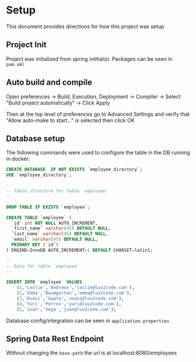 # Setup
This document provides directions for how this project was setup

## Project Init
Project was initialized from spring intitializr. Packages can be seen in `pom.xml`

## Auto build and compile
Open preferences -> Build, Execution, Deployment -> Compiler -> Select "Build project automatically" -> Click Apply

Then at the top level of preferences go to Advanced Settings and verify that "Allow auto-make to start..." is selected then click OK

## Database setup
The following commands were used to configure the table in the DB running in docker:

```sql
CREATE DATABASE  IF NOT EXISTS `employee_directory`;
USE `employee_directory`;

--
-- Table structure for table `employee`
--

DROP TABLE IF EXISTS `employee`;

CREATE TABLE `employee` (
  `id` int NOT NULL AUTO_INCREMENT,
  `first_name` varchar(45) DEFAULT NULL,
  `last_name` varchar(45) DEFAULT NULL,
  `email` varchar(45) DEFAULT NULL,
  PRIMARY KEY (`id`)
) ENGINE=InnoDB AUTO_INCREMENT=1 DEFAULT CHARSET=latin1;

--
-- Data for table `employee`
--

INSERT INTO `employee` VALUES 
	(1,'Leslie','Andrews','leslie@luv2code.com'),
	(2,'Emma','Baumgarten','emma@luv2code.com'),
	(3,'Avani','Gupta','avani@luv2code.com'),
	(4,'Yuri','Petrov','yuri@luv2code.com'),
	(5,'Juan','Vega','juan@luv2code.com');

```

Database config/integration can be seen in `application.properties`


## Spring Data Rest Endpoint

Without changing the `base-path` the url is at localhost:8080/employees